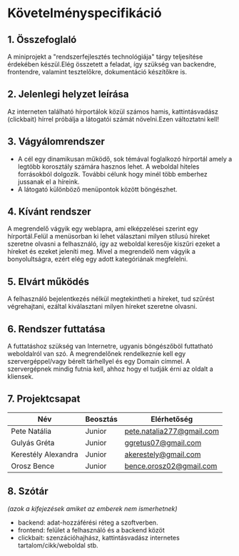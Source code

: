 # Követelményspecifikáció

## 1. Összefoglaló

A miniprojekt a "rendszerfejlesztés technológiája" tárgy teljesítése érdekében készül.Elég összetett a feladat, így szükség van backendre, frontendre, valamint tesztelőkre, dokumentáció készítőkre is. 

## 2. Jelenlegi helyzet leírása

Az interneten található hírportálok közül számos hamis, kattintásvadász (clickbait) hírrel próbálja a látogatói számát növelni.Ezen változtatni kell!

## 3. Vágyálomrendszer

- A cél egy dinamikusan működő, sok témával foglalkozó hírportál amely a legtöbb korosztály számára hasznos lehet. A weboldal hiteles forrásokból dolgozik. További célunk hogy minél több emberhez jussanak el a híreink.
- A látogató különböző menüpontok között böngészhet.

## 4. Kívánt rendszer
A megrendelő vágyik egy weblapra, ami elképzelései szerint egy hírportál.Felül a menüsorban ki lehet választani milyen stílusú híreket szeretne olvasni a felhasználó, így az weboldal keresője kiszűri ezeket a híreket és ezeket jeleníti meg. Mivel a megrendelő nem vágyik a bonyolultságra, ezért elég egy adott kategóriának megfelelni.

## 5. Elvárt működés
A felhasználó bejelentkezés nélkül megtekintheti a híreket, tud szűrést végrehajtani, ezáltal kiválasztani milyen híreket szeretne olvasni. 

## 6. Rendszer futtatása 
A futtatáshoz szükség van Internetre, ugyanis böngészőböl futtatható weboldalról van szó. A megrendelőnek rendelkeznie kell egy szervergéppel/vagy bérelt tárhellyel és egy Domain címmel. A szervergépnek mindig futnia kell, ahhoz hogy el tudják érni az oldalt a kliensek.

## 7. Projektcsapat

| Név | Beosztás | Elérhetőség|
| --- | --- | --- |
| Pete Natália | Junior | pete.natalia277@gmail.com |
| Gulyás Gréta | Junior | ggretus07@gmail.com |
| Kerestély Alexandra |Junior|akerestely@gmail.com|
|Orosz Bence |Junior| bence.orosz02@gmail.com|

## 8. Szótár
*(azok a kifejezések amiket az emberek nem ismerhetnek)*

- backend: adat-hozzáférési réteg a szoftverben.
- frontend: felület a felhasználó és a backend közöt
- clickbait: szenzációhajhász, kattintásvadász internetes tartalom/cikk/weboldal stb. 
